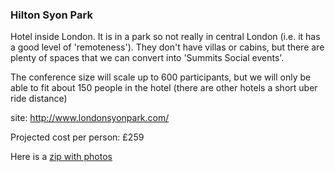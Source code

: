 ### Hilton Syon Park

Hotel inside London. It is in a park so not really in central London (i.e. it has a good level of 'remoteness'). They don't have villas or cabins, but there are plenty of spaces that we can convert into  'Summits Social events'.

The conference size will scale up to 600 participants, but we will only be able to fit about 150 people in the hotel (there are other hotels a short uber ride distance)

site: http://www.londonsyonpark.com/

Projected cost per person: £259

Here is a [zip with photos](https://github.com/OWASP/owasp-devseccon-summit/releases/download/venue-photos-nov-2016/Photos-Hilton-Syon-Park.zip)
